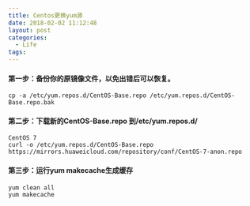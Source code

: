 ```yaml
---
title: Centos更换yum源
date: 2018-02-02 11:12:48
layout: post
categories:
  - Life
tags:
---
```


#### 第一步：备份你的原镜像文件，以免出错后可以恢复。

````
cp -a /etc/yum.repos.d/CentOS-Base.repo /etc/yum.repos.d/CentOS-Base.repo.bak

````

#### 第二步：下载新的CentOS-Base.repo 到/etc/yum.repos.d/
````
CentOS 7
curl -o /etc/yum.repos.d/CentOS-Base.repo https://mirrors.huaweicloud.com/repository/conf/CentOS-7-anon.repo

````
<!-- more --> 

 

#### 第三步：运行yum makecache生成缓存
````
yum clean all
yum makecache
````
